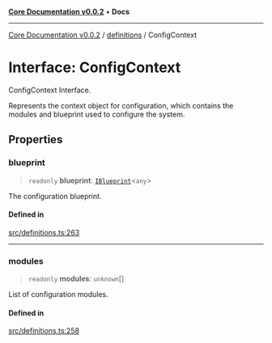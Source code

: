 [**Core Documentation v0.0.2**](../../README.md) • **Docs**

***

[Core Documentation v0.0.2](../../modules.md) / [definitions](../README.md) / ConfigContext

# Interface: ConfigContext

ConfigContext Interface.

Represents the context object for configuration, which contains the modules and blueprint used to configure the system.

## Properties

### blueprint

> `readonly` **blueprint**: [`IBlueprint`](../type-aliases/IBlueprint.md)\<`any`\>

The configuration blueprint.

#### Defined in

[src/definitions.ts:263](https://github.com/stonemjs/core/blob/dd7eaec566465ef84c36b87b824f8ea9ab76e8fa/src/definitions.ts#L263)

***

### modules

> `readonly` **modules**: `unknown`[]

List of configuration modules.

#### Defined in

[src/definitions.ts:258](https://github.com/stonemjs/core/blob/dd7eaec566465ef84c36b87b824f8ea9ab76e8fa/src/definitions.ts#L258)
